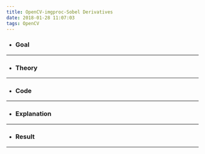 ```yaml
---
title: OpenCV-imgproc-Sobel Derivatives
date: 2018-01-28 11:07:03
tags: OpenCV
---
```

- ### Goal

---
- ### Theory

---
- ### Code

---
- ### Explanation

---
- ### Result

---

